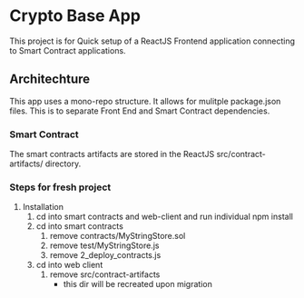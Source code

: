 # Crypto Base App #

This project is for Quick setup of a ReactJS Frontend application connecting to Smart Contract applications.

## Architechture ##
This app uses a mono-repo structure.
It allows for mulitple package.json files. This is to separate Front End and Smart Contract dependencies.


### Smart Contract ###
The smart contracts artifacts are stored in the ReactJS src/contract-artifacts/ directory.

### Steps for fresh project ###
1. Installation
    1. cd into smart contracts and web-client and run individual npm install
    2. cd into smart contracts
        1. remove contracts/MyStringStore.sol
        2. remove test/MyStringStore.js
        3. remove 2_deploy_contracts.js
    3. cd into web client
        1. remove src/contract-artifacts
            * this dir will be recreated upon migration
